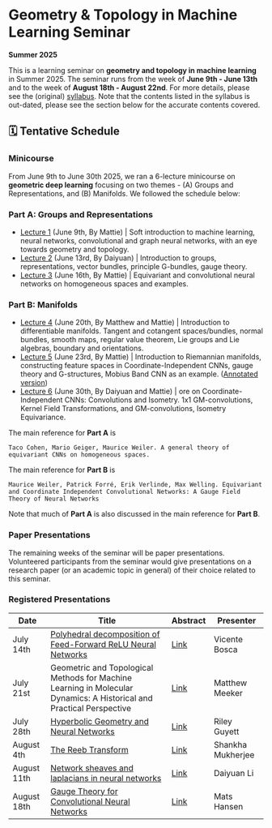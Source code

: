 # Geometry & Topology in Machine Learning Seminar
**Summer 2025**  

This is a learning seminar on **geometry and topology in machine learning** in Summer 2025. The seminar runs from the week of **June 9th - June 13th** and to the week of **August 18th - August 22nd**. For more details, please see the (original) [syllabus](syllabus.pdf). Note that the contents listed in the syllabus is out-dated, please see the section below for the accurate contents covered.

## 🗓️ Tentative Schedule

### Minicourse
From June 9th to June 30th 2025, we ran a 6-lecture minicourse on **geometric deep learning** focusing on two themes - (A) Groups and Representations, and (B) Manifolds. We followed the schedule below:
### Part A: Groups and Representations
- [Lecture 1](lectures/lecture_1.pdf) (June 9th, By Mattie) | Soft introduction to machine learning, neural networks, convolutional and graph neural networks, with an eye towards geometry and topology.
- [Lecture 2](lectures/lecture_2.pdf) (June 13rd, By Daiyuan) | Introduction to groups, representations, vector bundles, principle G-bundles, gauge theory.
- [Lecture 3](lectures/lecture_3.pdf) (June 16th, By Mattie) | Equivariant and convolutional neural networks on homogeneous spaces and examples.

### Part B: Manifolds
- [Lecture 4](lectures/lecture_4.pdf) (June 20th, By Matthew and Mattie) | Introduction to differentiable manifolds. Tangent and cotangent spaces/bundles, normal bundles, smooth maps, regular value theorem, Lie groups and Lie algebras, boundary and orientations.
- [Lecture 5](lectures/lecture_5.pdf) (June 23rd, By Mattie) | Introduction to Riemannian manifolds, constructing feature spaces in Coordinate-Independent CNNs, gauge theory and G-structures, Mobius Band CNN as an example. ([Annotated version](lectures/lecture_5_annotated.pdf))
- [Lecture 6](lectures/lecture_6.pdf) (June 30th, By Daiyuan and Mattie) | ore on Coordinate-Independent CNNs: Convolutions and Isometry. 1x1 GM-convolutions, Kernel Field Transformations, and GM-convolutions, Isometry Equivariance.

The main reference for **Part A** is
```
Taco Cohen, Mario Geiger, Maurice Weiler. A general theory of equivariant CNNs on homogeneous spaces.
```
The main reference for **Part B** is
```
Maurice Weiler, Patrick Forré, Erik Verlinde, Max Welling. Equivariant and Coordinate Independent Convolutional Networks: A Gauge Field Theory of Neural Networks
```
Note that much of **Part A** is also discussed in the main reference for **Part B**. 

### Paper Presentations

The remaining weeks of the seminar will be paper presentations. Volunteered participants from the seminar would give presentations on a research paper (or an academic topic in general) of their choice related to this seminar.

### Registered Presentations

| Date    | Title | Abstract | Presenter |
| -------- | ------- | ------- |------- |
| July 14th|[Polyhedral decomposition of Feed-Forward ReLU Neural Networks](talks/talk_1.pdf)| [Link](talks/abstract_1.txt) |Vicente Bosca|
| July 21st|Geometric and Topological Methods for Machine Learning in Molecular Dynamics: A Historical and Practical Perspective|[Link](talks/abstract_2.txt)|Matthew Meeker|
| July 28th|[Hyperbolic Geometry and Neural Networks](talks/talk_3.pdf)|[Link](talks/abstract_3.txt)|Riley Guyett|
| August 4th|[The Reeb Transform](talks/talk_4.pdf)|[Link](talks/abstract_4.txt)|Shankha Mukherjee|
| August 11th|[Network sheaves and laplacians in neural networks](talks/talk_5.pdf)|[Link](talks/abstract_5.txt)|Daiyuan Li|
| August 18th|[Gauge Theory for Convolutional Neural Networks](talks/talk_6.pdf)|[Link](talks/abstract_6.txt)|Mats Hansen|
